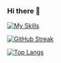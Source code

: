 ### Hi there 👋

<!--
**Codyle212/Codyle212** is a ✨ _special_ ✨ repository because its `README.md` (this file) appears on your GitHub profile.

Here are some ideas to get you started:

- 🔭 I’m currently working on ...
- 🌱 I’m currently learning ...
- 👯 I’m looking to collaborate on ...
- 🤔 I’m looking for help with ...
- 💬 Ask me about ...
- 📫 How to reach me: ...
- 😄 Pronouns: ...
- ⚡ Fun fact: ...
-->
[![My Skills](https://skillicons.dev/icons?i=js,html,css,wasm)](https://skillicons.dev)

[![GitHub Streak](https://streak-stats.demolab.com/?user=Codyle212)](https://git.io/streak-stats)

[![Top Langs](https://github-readme-stats.vercel.app/api/top-langs/?username=Codyle212)](https://github.com/anuraghazra/github-readme-stats)
